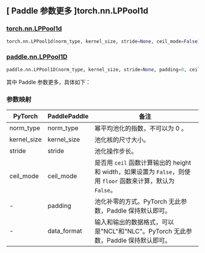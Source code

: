 ## [ Paddle 参数更多 ]torch.nn.LPPool1d

### [torch.nn.LPPool1d](https://pytorch.org/docs/stable/generated/torch.nn.LPPool1d.html#lppool1d)

```python
torch.nn.LPPool1d(norm_type, kernel_size, stride=None, ceil_mode=False)
```

### [paddle.nn.LPPool1D](https://www.paddlepaddle.org.cn/documentation/docs/zh/develop/api/paddle/nn/LPPool1D_cn.html#lppool1d)
```python
paddle.nn.LPPool1D(norm_type, kernel_size, stride=None, padding=0, ceil_mode=False, data_format='NCL', name=None)
```

其中 Paddle 参数更多，具体如下：

### 参数映射

| PyTorch       | PaddlePaddle | 备注                                                   |
| ------------- | ------------ | ------------------------------------------------------ |
| norm_type     | norm_type    | 幂平均池化的指数，不可以为 0 。 |
| kernel_size   | kernel_size  | 池化核的尺寸大小。|
| stride        | stride       | 池化操作步长。|
| ceil_mode     | ceil_mode    | 是否用 `ceil` 函数计算输出的 height 和 width，如果设置为 `False`，则使用 `floor` 函数来计算，默认为 `False`。|
| -             | padding      | 池化补零的方式。PyTorch 无此参数，Paddle 保持默认即可。|
| -             | data_format  | 输入和输出的数据格式，可以是"NCL"和"NLC"。PyTorch 无此参数，Paddle 保持默认即可。|
